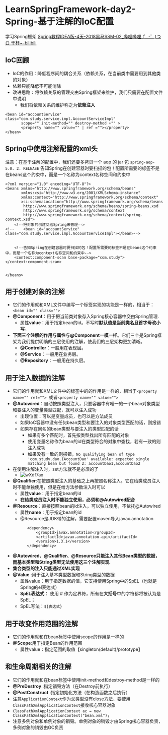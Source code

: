 # LearnSpringFramework-day2-Spring-基于注解的IoC配置
  学习Spring框架
  [Spring教程IDEA版-4天-2018黑马SSM-02_哔哩哔哩 (゜-゜)つロ 干杯~-bilibili](https://www.bilibili.com/video/BV1Sb411s7vP?from=search&seid=6126662563921252654)

## IoC回顾
- IoC的作用：降低程序间的耦合关系（依赖关系，在当前类中需要用到其他类的对象）
- 依赖只能降低不可能消除
- 改进思路：将依赖关系的管理交由Spring框架来维护，我们只需要在配置文件中说明
    - 我们将依赖关系的维护称之为**依赖注入**

```
<bean id="accountService" class="com.study.service.impl.AccountServiceImpl"  
       scope="" init-method="" destroy-method +"" >
       <property name="" value="" | ref =""></property>
</bean>
```

## Spring中使用注解配置的xml头
注意：在基于注解的配置中，我们还要多拷贝一个 aop 的 jar 包 `spring-aop-5.0. 2. RELEASE`
告知Spring在创建容器时要扫描的包！配置所需要的标签不是在beans这个约束中，而是一个名称为context名称空间和约束中
```
<?xml version="1.0" encoding="UTF-8"?>
<beans xmlns="http://www.springframework.org/schema/beans"
       xmlns:xsi="http://www.w3.org/2001/XMLSchema-instance"
       xmlns:context="http://www.springframework.org/schema/context"
       xsi:schemaLocation="http://www.springframework.org/schema/beans
        http://www.springframework.org/schema/beans/spring-beans.xsd
        http://www.springframework.org/schema/context
        http://www.springframework.org/schema/context/spring-context.xsd">
    <!--把对象的创建交给Spring来管理-->
<!--    <bean id="accountService" class="com.study.service.impl.AccountServiceImpl"></bean>-->


    <!--告知Spring在创建容器时要扫描的包！配置所需要的标签不是在beans这个约束中，而是一个名称为context名称空间和约束中-->
    <context:component-scan base-package="com.study"></context:component-scan>


</beans>
```


## 用于创建对象的注解
- 它们的作用就和XML文件中编写一个<bean>标签实现的功能是一样的，相当于：`<bean id="" class="">`
- **@Component**：用于把当前类对象存入Spring核心容器中交由Spring管理. 
    - 属性**value**：用于指定bean的id。不写时**默认值是当前类名且首字母改小写**。
- **下面三个注解的作用与属性与@Component一模一样**。它们三个是Spring框架为我们提供明确的三层使用的注解，使我们的三层架构更加清晰。
    - **@Controller**：一般用在表现层。
    - **@Service**：一般用在业务层。
    - **@Repository**：一般用在持久层。

## 用于注入数据的注解
- 它们的作用就和XML文件中的<bean>标签中的<property>的作用是一样的，相当于`<property name="" ref=""> `或者`<property name="" value="">`
- **@Autowired**：自动按照类型注入，只要容器中有唯一的一个bean对象类型和要注入的变量类型匹配，就可以注入成功
    - 出现位置：可以是变量成员，也可以是方法成员
    - 如果IoC容器中没有任何bean类型和要注入的对象类型匹配的话，则报错
    - 如果存在同名的bean类型与要注入的类型匹配的话
        - 如果有多个匹配时，首先按类型找出所有匹配的对象
        - 使用变量名称作为bean的id在类型符合的对象中查找，若有一致的则注入成功
        - 如果没有一致的则报错，`No qualifying bean of type 'com.study.dao.IAccountDao' available: expected single matching bean but found 2: accountDao1,accountDao2`                         
- 在使用注解注入时，set方法就不是必须的了
    - ![wXdf7ax](https://i.imgur.com/wXdf7ax.png)
- **@Qualifier**:在按照类型注入的基础之上再按照名称注入。它在给类成员注入时不能单独使用，但是在给方法参数注入时可以
    - 属性**value**：用于指定bean的id
    - **在给类成员注入时不能独立使用，必须和@Autowired配合**
- **@Resource**：直接按照bean的id注入，可以独立使用，不依托@Autowired
    - 属性**name**：用于指定bean的id
    - @Resource是JDK带的注解，需要配置maven导入javax.annotation
        ```
           <dependency>
               <groupId>javax.annotation</groupId>
               <artifactId>javax.annotation-api</artifactId>
               <version>1.3.1</version>
           </dependency>
        ```     
- **@Autowired、@Qualifier、@Resource只能注入其他Bean类型的数据，而基本类型和String类型无法使用这三个注解实现**
- **集合类型的注入只能通过XML实现**
- **@Value** :用于注入基本类型数据和String类型的数据
    - 属性value：用于指定数据的值，它支持使用Spring中的SpEL（也就是Spring的el表达式）
    - **SpEL表达式**： 使用 # 作为定界符，所有在**大括号**中的字符都将被认为是 SpEL；
    - SpEL写法：`${表达式}`

## 用于改变作用范围的注解
- 它们的作用就和在bean标签中使用scope的作用是一样的
- **@Scope**:用于指定Bean的作用范围
    - 属性value：指定范围的取值【singleton(default)/prototype】

## 和生命周期相关的注解
- 它们的作用就和在bean标签中使用init-method和destroy-method是一样的
- **@PreDestroy** :指定销毁方法（在Destroy前执行）
- **@PostConstruct** :指定初始化方法（在构造函数之后执行）
- 注意`ApplicationContext`作为父类型没有close方法，要使用`ClassPathXmlApplicationContext`接收核心容器对象
- `ClassPathXmlApplicationContext ac = new ClassPathXmlApplicationContext("bean.xml");`
- 注意多例对象和单例对象的销毁。单例对象的销毁才由Spring核心容器负责，多例对象的销毁由GC负责

